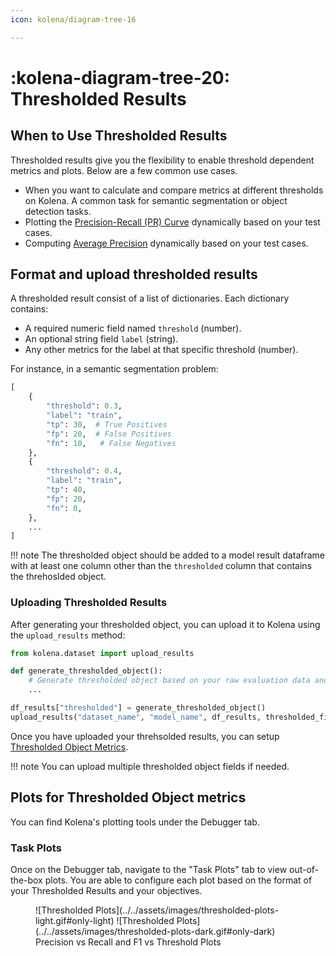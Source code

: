 ```yaml
---
icon: kolena/diagram-tree-16

---
```


# :kolena-diagram-tree-20: Thresholded Results

## When to Use Thresholded Results

Thresholded results give you the flexibility to enable threshold dependent metrics and plots. Below are a few
common use cases.

- When you want to calculate and compare metrics at different thresholds on Kolena. A common task for
semantic segmentation or object detection tasks.
- Plotting the [Precision-Recall (PR) Curve](../../metrics/pr-curve.md) dynamically based on your test cases.
- Computing [Average Precision](../../metrics/average-precision.md) dynamically based on your test cases.

## Format and upload thresholded results

A thresholded result consist of a list of dictionaries. Each dictionary contains:

- A required numeric field named `threshold` (number).
- An optional string field `label` (string).
- Any other metrics for the label at that specific threshold (number).

For instance, in a semantic segmentation problem:

```py
[
    {
        "threshold": 0.3,
        "label": "train",
        "tp": 30,  # True Positives
        "fp": 20,  # False Positives
        "fn": 10,   # False Negatives
    },
    {
        "threshold": 0.4,
        "label": "train",
        "tp": 40,
        "fp": 20,
        "fn": 0,
    },
    ...
]
```

!!! note
    The thresholded object should be added to a model result dataframe with at least one column other
    than the `thresholded` column that contains the threhoslded object.

### Uploading Thresholded Results

After generating your thresholded object, you can upload it to Kolena using the `upload_results` method:

```py
from kolena.dataset import upload_results

def generate_thresholded_object():
    # Generate thresholded object based on your raw evaluation data and logic
    ...

df_results["thresholded"] = generate_thresholded_object()
upload_results("dataset_name", "model_name", df_results, thresholded_fields=["thresholded"])
```
Once you have uploaded your threhsolded results, you can setup [Thresholded Object Metrics](../../dataset/advanced-usage/task-metrics.md#thresholded-object-metrics).

!!! note
    You can upload multiple thresholded object fields if needed.

## Plots for Thresholded Object metrics

You can find Kolena's plotting tools under the Debugger tab.

### Task Plots

Once on the Debugger tab, navigate to the "Task Plots" tab to view out-of-the-box plots.
You are able to configure each plot based on the format of your Thresholded Results and your objectives.

<figure markdown>
![Thresholded Plots](../../assets/images/thresholded-plots-light.gif#only-light)
![Thresholded Plots](../../assets/images/thresholded-plots-dark.gif#only-dark)
<figcaption>Precision vs Recall and F1 vs Threshold Plots</figcaption>
</figure>
